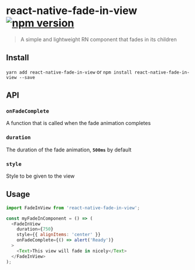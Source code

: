 # react-native-fade-in-view [![npm version](https://badge.fury.io/js/react-native-fade-in-view.svg)](https://badge.fury.io/js/react-native-fade-in-view)
> A simple and lightweight RN component that fades in its children

## Install
`yarn add react-native-fade-in-view` or `npm install react-native-fade-in-view --save`

## API
### `onFadeComplete`
A function that is called when the fade animation completes

### `duration`
The duration of the fade animation, **`500ms`** by default

### `style`
Style to be given to the view

## Usage
```javascript
import FadeInView from 'react-native-fade-in-view';

const myFadeInComponent = () => (
  <FadeInView
    duration={750}
    style={{ alignItems: 'center' }}
    onFadeComplete={() => alert('Ready')}
  >
    <Text>This view will fade in nicely</Text>
  </FadeInView>
);
```
